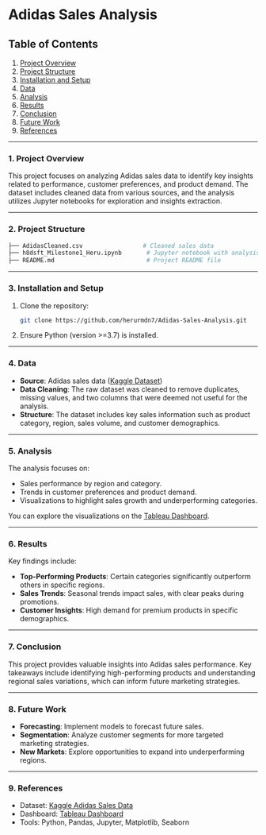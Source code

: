 
# Adidas Sales Analysis

## Table of Contents
1. [Project Overview](#project-overview)
2. [Project Structure](#project-structure)
3. [Installation and Setup](#installation-and-setup)
4. [Data](#data)
5. [Analysis](#analysis)
6. [Results](#results)
7. [Conclusion](#conclusion)
8. [Future Work](#future-work)
9. [References](#references)

---

### 1. Project Overview
This project focuses on analyzing Adidas sales data to identify key insights related to performance, customer preferences, and product demand. The dataset includes cleaned data from various sources, and the analysis utilizes Jupyter notebooks for exploration and insights extraction.

---

### 2. Project Structure
```bash
├── AdidasCleaned.csv                 # Cleaned sales data
├── h8dsft_Milestone1_Heru.ipynb       # Jupyter notebook with analysis
├── README.md                          # Project README file
```

---

### 3. Installation and Setup
1. Clone the repository:
   ```bash
   git clone https://github.com/herurmdn7/Adidas-Sales-Analysis.git
   ```
2. Ensure Python (version >=3.7) is installed.

---

### 4. Data
- **Source**: Adidas sales data ([Kaggle Dataset](https://www.kaggle.com/datasets/vishwas199728/adidas-sales-data))
- **Data Cleaning**: The raw dataset was cleaned to remove duplicates, missing values, and two columns that were deemed not useful for the analysis.
- **Structure**: The dataset includes key sales information such as product category, region, sales volume, and customer demographics.

---

### 5. Analysis
The analysis focuses on:
- Sales performance by region and category.
- Trends in customer preferences and product demand.
- Visualizations to highlight sales growth and underperforming categories.

You can explore the visualizations on the [Tableau Dashboard](https://public.tableau.com/app/profile/heru.r/viz/shared/P2BW7SR9K).

---

### 6. Results
Key findings include:
- **Top-Performing Products**: Certain categories significantly outperform others in specific regions.
- **Sales Trends**: Seasonal trends impact sales, with clear peaks during promotions.
- **Customer Insights**: High demand for premium products in specific demographics.

---

### 7. Conclusion
This project provides valuable insights into Adidas sales performance. Key takeaways include identifying high-performing products and understanding regional sales variations, which can inform future marketing strategies.

---

### 8. Future Work
- **Forecasting**: Implement models to forecast future sales.
- **Segmentation**: Analyze customer segments for more targeted marketing strategies.
- **New Markets**: Explore opportunities to expand into underperforming regions.

---

### 9. References
- Dataset: [Kaggle Adidas Sales Data](https://www.kaggle.com/datasets/vishwas199728/adidas-sales-data)
- Dashboard: [Tableau Dashboard](https://public.tableau.com/app/profile/heru.r/viz/shared/P2BW7SR9K)
- Tools: Python, Pandas, Jupyter, Matplotlib, Seaborn
